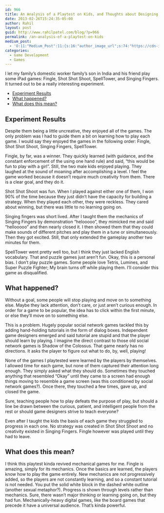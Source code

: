 ```yaml
---
id: 966
title: An Analysis of a Playtest on Kids, and Thoughts about Designing Games for a Large Audience
date: 2013-02-26T15:24:35-05:00
author: Rahil
layout: post
guid: http://www.rahilpatel.com/blog/?p=966
permalink: /an-analysis-of-a-playtest-on-kids
medium_post:
  - 'O:11:"Medium_Post":11:{s:16:"author_image_url";s:74:"https://cdn-images-1.medium.com/fit/c/200/200/1*dmbNkD5D-u45r44go_cf0g.png";s:10:"author_url";s:28:"https://medium.com/@rahil627";s:11:"byline_name";N;s:12:"byline_email";N;s:10:"cross_link";s:2:"no";s:2:"id";s:12:"5a35b434935b";s:21:"follower_notification";s:3:"yes";s:7:"license";s:19:"all-rights-reserved";s:14:"publication_id";s:2:"-1";s:6:"status";s:6:"public";s:3:"url";s:131:"https://medium.com/@rahil627/an-analysis-of-a-playtest-on-kids-and-thoughts-about-designing-games-for-a-large-audience-5a35b434935b";}'
categories:
  - Game Development
  - Games
---
```

I let my family&#8217;s domestic worker family&#8217;s son in India and his friend play some iPad games: Fingle, Shot Shot Shoot, SpellTower, and Singing Fingers. It turned out to be a really interesting experiment.

<div id="toc_container" class="toc_transparent have_bullets">
  <p class="toc_title">
  </p>
  
  <ul class="toc_list">
    <li>
      <a href="#experiment_results">Experiment Results</a>
    </li>
    <li>
      <a href="#what_happened">What happened?</a>
    </li>
    <li>
      <a href="#what_does_this_mean">What does this mean?</a>
    </li>
  </ul>
</div>

## <span id="experiment_results">Experiment Results</span>

Despite them being a little uncreative, they enjoyed all of the games. The only problem was I had to guide them a bit on learning how to play each game. I would say they enjoyed the games in the following order: Fingle, Shot Shot Shoot, Singing Fingers, SpellTower.

Fingle, by far, was a winner. They quickly learned (with guidance, and the constant enforcement of the using one hand rule) and said, &#8220;this would be fun to play with a girl&#8221;. Still, the two male kids enjoyed playing. They laughed at the sound of moaning after accomplishing a level. I feel the game worked because it doesn&#8217;t require much creativity from them. There is a clear goal, and they do it.

Shot Shot Shoot was fun. When I played against either one of them, I won 90% of the time because they just didn&#8217;t have the capacity for building a strategy. When they played each other, they were reckless. They cared about winning, but there was little to no learning going on.

Singing fingers was short lived. After I taught them the mechanics of Singing Fingers by demonstration &#8220;helooooo&#8221;, they mimicked me and said &#8220;hellooooo&#8221; and then nearly closed it. I then showed them that they could make sounds of different pitches and play them in a tune or simultaneously. Then they got excited. Still, that only extended the gameplay another two minutes for them.

SpellTower went pretty well too, but I think they just lacked English vocabulary. That and puzzle games just aren&#8217;t fun. Okay, this is a personal bias. I don&#8217;t play puzzle games. Some people love Tetris, Lumines, and Super Puzzle Fighter; My brain turns off while playing them. I&#8217;ll consider this game as disqualified.

## <span id="what_happened">What happened?</span>

Without a goal, some people will stop playing and move on to something else. Maybe they lack attention, don&#8217;t care, or just aren&#8217;t curious enough. In order for a game to be popular, the idea has to click within the first minute, or else they&#8217;ll move on to something else.

This is a problem. Hugely popular social network games tackled this by adding hand-holding tutorials in the form of dialog boxes. Independent game designers emerged and said tutorial are stupid and that the player should learn by playing. I imagine the direct contrast to those old social network games is Shadow of the Colossus. That game nearly has no directions. It asks the player to figure out what to do, by, well, playing!

None of the games I playtested were learned by the players by themselves. I allowed time for each game, but none of them captured their attention long enough. They simply asked what they should do. Sometimes they touched anything that resembled &#8220;Okay&#8221; until they came to a screen had enough things moving to resemble a game screen (was this conditioned by social network games?). Once there, they touched a few times, gave up, and closed the game.

Sure, teaching people how to play defeats the purpose of play, but should a line be drawn between the curious, patient, and intelligent people from the rest or should game designers strive to teach everyone?

Even after I taught the kids the basis of each game they struggled to progress in each one. No strategy was created in Shot Shot Shoot and no creativity existed in Singing Fingers. Fingle however was played until they had to leave.

## <span id="what_does_this_mean">What does this mean?</span>

I think this playtest kinda revived mechanical games for me. Fingle is amazing, simply for its mechanics. Once the basics are learned, the players know how to play the game entirely. New mechanics are not progressively added, so the players are not constantly learning, and so a constant tutorial is not needed. You put the solid white block in the dashed white outline (another sexual metaphor?). Progress is shown through levels rather than mechanics. Sure, there wasn&#8217;t major thinking or learning going on, but they had fun. Mechanically-heavy digital games, like the board games that precede it have a universal audience. That&#8217;s kinda powerful.